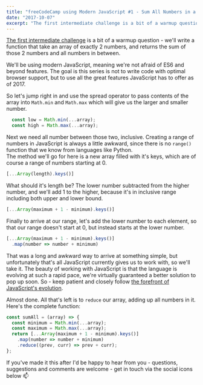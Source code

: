 ```yaml
---
title: "freeCodeCamp using Modern JavaScript #1 - Sum All Numbers in a Range"
date: "2017-10-07"
excerpt: "The first intermediate challenge is a bit of a warmup question - we'll write a function that take an array of exactly 2 numbers, and returns the sum of those 2 numbers and all numbers in between."
---
```


[The first intermediate challenge](https://www.freecodecamp.org/challenges/sum-all-numbers-in-a-range) is a bit of a warmup question - we'll write a function that take an array of exactly 2 numbers, and returns the sum of those 2 numbers and all numbers in between.

We'll be using modern JavaScript, meaning we're not afraid of ES6 and beyond features. The goal is this series is not to write code with optimal browser support, but to use all the great features JavaScript has to offer as of 2017.

So let's jump right in and use the spread operator to pass contents of the array into `Math.min` and `Math.max` which will give us the larger and smaller number.

```javascript
  const low = Math.min(...array);
  const high = Math.max(...array);
```

Next we need all number between those two, inclusive. Creating a range of numbers in JavaScript is always a little awkward, since there is no `range()` function that we know from languages like Python.  
The method we'll go for here is a new array filled with it's keys, which are of course a range of numbers starting at 0.

```javascript
[...Array(length).keys()]
```

What should it's length be? The lower number subtracted from the higher number, and we'll add 1 to the higher, because it's in inclusive range including both upper and lower bound.

```javascript
[...Array(maximum + 1 - minimum).keys()]
```

Finally to arrive at our range, let's add the lower number to each element, so that our range doesn't start at 0, but instead starts at the lower number.

```javascript
[...Array(maximum + 1 - minimum).keys()]
  .map(number => number + minimum)
```

That was a long and awkward way to arrive at something simple, but unfortunately that's all JavaScript currently gives us to work with, so we'll take it. The beauty of working with JavaScript is that the language is evolving at such a rapid pace, we're virtually guaranteed a better solution to pop up soon. So - keep patient and closely follow [the forefront of JavaScript's evolution](https://github.com/tc39/proposals).

Almost done. All that's left is to `reduce` our array, adding up all numbers in it.  
Here's the complete function:

```javascript
const sumAll = (array) => {
  const minimum = Math.min(...array);
  const maximum = Math.max(...array);
  return [...Array(maximum + 1 - minimum).keys()]
    .map(number => number + minimum)
    .reduce((prev, curr) => prev + curr);
};
```

If you've made it this after I'd be happy to hear from you - questions, suggestions and comments are welcome - get in touch via the social icons below 📫
